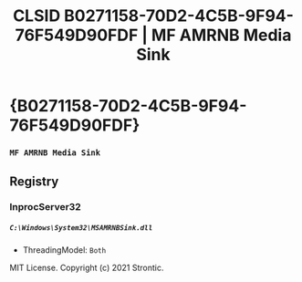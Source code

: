 ﻿---
title: "CLSID B0271158-70D2-4C5B-9F94-76F549D90FDF | MF AMRNB Media Sink"
excerpt: What is COM-Object CLSID B0271158-70D2-4C5B-9F94-76F549D90FDF?
---

# {B0271158-70D2-4C5B-9F94-76F549D90FDF}

### `MF AMRNB Media Sink`

## Registry


### InprocServer32

##### `C:\Windows\System32\MSAMRNBSink.dll`
* ThreadingModel: `Both`

MIT License. Copyright (c) 2021 Strontic.


